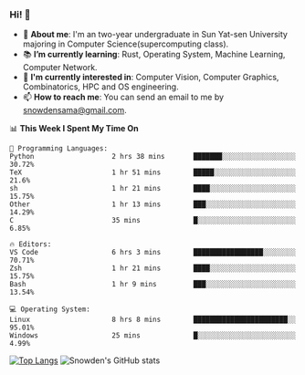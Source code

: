 ### Hi! 👋

+ :school: **About me**: I'm an two-year undergraduate in Sun Yat-sen University majoring in Computer Science(supercomputing class).
+ :books: **I’m currently learning**: Rust, Operating System, Machine Learning, Computer Network.
+ :lollipop: **I'm currently interested in**: Computer Vision, Computer Graphics, Combinatorics, HPC and OS engineering.
+ 📫 **How to reach me**: You can send an email to me by snowdensama@gmail.com.

<!--START_SECTION:waka-->
📊 **This Week I Spent My Time On** 

```text
💬 Programming Languages: 
Python                   2 hrs 38 mins       ███████░░░░░░░░░░░░░░░░░░   30.72% 
TeX                      1 hr 51 mins        █████░░░░░░░░░░░░░░░░░░░░   21.6% 
sh                       1 hr 21 mins        ████░░░░░░░░░░░░░░░░░░░░░   15.75% 
Other                    1 hr 13 mins        ███░░░░░░░░░░░░░░░░░░░░░░   14.29% 
C                        35 mins             █░░░░░░░░░░░░░░░░░░░░░░░░   6.85%

🔥 Editors: 
VS Code                  6 hrs 3 mins        █████████████████░░░░░░░░   70.71% 
Zsh                      1 hr 21 mins        ████░░░░░░░░░░░░░░░░░░░░░   15.75% 
Bash                     1 hr 9 mins         ███░░░░░░░░░░░░░░░░░░░░░░   13.54%

💻 Operating System: 
Linux                    8 hrs 8 mins        ███████████████████████░░   95.01% 
Windows                  25 mins             █░░░░░░░░░░░░░░░░░░░░░░░░   4.99%

```


<!--END_SECTION:waka-->


[![Top Langs](https://github-readme-stats.vercel.app/api/top-langs/?username=lixk28&langs_count=8&layout=compact&hide_border=true)](https://github.com/lixk28/github-readme-stats)
![Snowden's GitHub stats](https://github-readme-stats.vercel.app/api?username=lixk28&show_icons=true&hide_border=true&count_private=true)



<!--
**lixk28/lixk28** is a ✨ _special_ ✨ repository because its `README.md` (this file) appears on your GitHub profile.

Here are some ideas to get you started:

- 🔭 I’m currently working on ...
- 🌱 I’m currently learning ...
- 👯 I’m looking to collaborate on ...
- 🤔 I’m looking for help with ...
- 💬 Ask me about ...
- 📫 How to reach me: ...
- 😄 Pronouns: ...
- ⚡ Fun fact: ...
  -->
